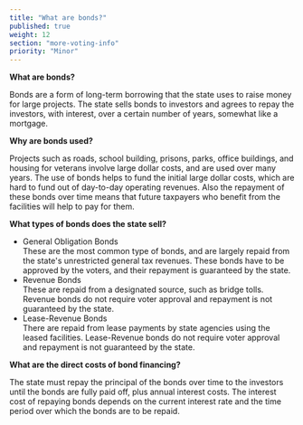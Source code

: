 ```yaml
---
title: "What are bonds?"
published: true
weight: 12
section: "more-voting-info"
priority: "Minor"
---
```


**What are bonds?**  

Bonds are a form of long-term borrowing that the state uses to raise money for large projects. The state sells bonds to investors and agrees to repay the investors, with interest, over a certain number of years, somewhat like a mortgage.  

**Why are bonds used?**  

Projects such as roads, school building, prisons, parks, office buildings, and housing for veterans involve large dollar costs, and are used over many years.  The use of bonds helps to fund the initial large dollar costs, which are hard to fund out of day-to-day operating revenues.  Also the repayment of these bonds over time means that future taxpayers who benefit from the facilities will help to pay for them.  

**What types of bonds does the state sell?**  

- General Obligation Bonds  
	These are the most common type of bonds, and are largely repaid from the state's unrestricted general tax revenues. These bonds have to be approved by the voters, and their repayment is guaranteed by the state.  
- Revenue Bonds  
	These are repaid from a designated source, such as bridge tolls. Revenue bonds do not require voter approval and repayment is not guaranteed by the state.  
- Lease-Revenue Bonds  
	There are repaid from lease payments by state agencies using the leased facilities. Lease-Revenue bonds do not require voter approval and repayment is not guaranteed by the state.  

**What are the direct costs of bond financing?**  

The state must repay the principal of the bonds over time to the investors until the bonds are fully paid off, plus annual interest costs. The interest cost of repaying bonds depends on the current interest rate and the time period over which the bonds are to be repaid.  

